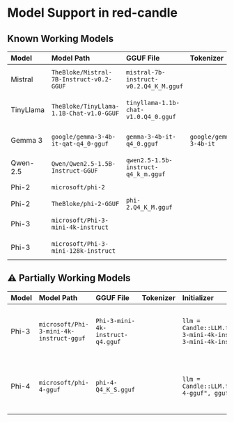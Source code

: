 # Model Support in red-candle

## Known Working Models

| Model | Model Path | GGUF File | Tokenizer | Initializer |
| :----- | :---- | :---- | :---- | :---- |
| Mistral | `TheBloke/Mistral-7B-Instruct-v0.2-GGUF` | `mistral-7b-instruct-v0.2.Q4_K_M.gguf` | | `llm = Candle::LLM.from_pretrained("TheBloke/Mistral-7B-Instruct-v0.2-GGUF", gguf_file: "mistral-7b-instruct-v0.2.Q4_K_M.gguf")` |
| TinyLlama | `TheBloke/TinyLlama-1.1B-Chat-v1.0-GGUF` | `tinyllama-1.1b-chat-v1.0.Q4_0.gguf` | | `llm = Candle::LLM.from_pretrained("TheBloke/TinyLlama-1.1B-Chat-v1.0-GGUF", gguf_file: "tinyllama-1.1b-chat-v1.0.Q4_0.gguf")` |
| Gemma 3 | `google/gemma-3-4b-it-qat-q4_0-gguf` | `gemma-3-4b-it-q4_0.gguf` | `google/gemma-3-4b-it` | `llm = Candle::LLM.from_pretrained("google/gemma-3-4b-it-qat-q4_0-gguf", gguf_file: "gemma-3-4b-it-q4_0.gguf", tokenizer: "google/gemma-3-4b-it")` |
| Qwen-2.5 | `Qwen/Qwen2.5-1.5B-Instruct-GGUF` | `qwen2.5-1.5b-instruct-q4_k_m.gguf` | | `llm = Candle::LLM.from_pretrained("Qwen/Qwen2.5-1.5B-Instruct-GGUF", gguf_file: "qwen2.5-1.5b-instruct-q4_k_m.gguf")` |
| Phi-2 | `microsoft/phi-2` | | | `llm = Candle::LLM.from_pretrained("microsoft/phi-2")` |
| Phi-2 | `TheBloke/phi-2-GGUF` | `phi-2.Q4_K_M.gguf` | | `llm = Candle::LLM.from_pretrained("TheBloke/phi-2-GGUF", gguf_file: "phi-2.Q4_K_M.gguf")` |
| Phi-3 | `microsoft/Phi-3-mini-4k-instruct` | | | `llm = Candle::LLM.from_pretrained("microsoft/Phi-3-mini-4k-instruct")` |
| Phi-3 | `microsoft/Phi-3-mini-128k-instruct` | | | `llm = Candle::LLM.from_pretrained("microsoft/Phi-3-mini-128k-instruct")` |

## ⚠️ Partially Working Models

| Model | Model Path | GGUF File | Tokenizer | Initializer | Status |
| :----- | :---- | :---- | :---- | :---- | :---- |
| Phi-3 | `microsoft/Phi-3-mini-4k-instruct-gguf` | `Phi-3-mini-4k-instruct-q4.gguf` | | `llm = Candle::LLM.from_pretrained("microsoft/Phi-3-mini-4k-instruct-gguf", gguf_file: "Phi-3-mini-4k-instruct-q4.gguf")` | works once, fails on subsequent calls, [candle PR](https://github.com/huggingface/candle/pull/2937) |
| Phi-4 | `microsoft/phi-4-gguf` | `phi-4-Q4_K_S.gguf` | | `llm = Candle::LLM.from_pretrained("microsoft/phi-4-gguf", gguf_file: "phi-4-Q4_K_S.gguf")` | works once, fails on subsequent calls, [candle PR](https://github.com/huggingface/candle/pull/2937) |
